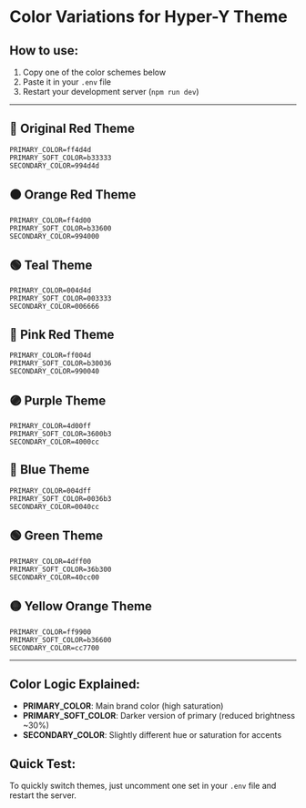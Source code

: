 # Color Variations for Hyper-Y Theme

## How to use:
1. Copy one of the color schemes below
2. Paste it in your `.env` file
3. Restart your development server (`npm run dev`)

---

## 🔴 Original Red Theme
```env
PRIMARY_COLOR=ff4d4d
PRIMARY_SOFT_COLOR=b33333
SECONDARY_COLOR=994d4d
```

## 🟠 Orange Red Theme
```env
PRIMARY_COLOR=ff4d00
PRIMARY_SOFT_COLOR=b33600
SECONDARY_COLOR=994000
```

## 🟢 Teal Theme
```env
PRIMARY_COLOR=004d4d
PRIMARY_SOFT_COLOR=003333
SECONDARY_COLOR=006666
```

## 🌸 Pink Red Theme
```env
PRIMARY_COLOR=ff004d
PRIMARY_SOFT_COLOR=b30036
SECONDARY_COLOR=990040
```

## 🟣 Purple Theme
```env
PRIMARY_COLOR=4d00ff
PRIMARY_SOFT_COLOR=3600b3
SECONDARY_COLOR=4000cc
```

## 🔵 Blue Theme
```env
PRIMARY_COLOR=004dff
PRIMARY_SOFT_COLOR=0036b3
SECONDARY_COLOR=0040cc
```

## 🟢 Green Theme
```env
PRIMARY_COLOR=4dff00
PRIMARY_SOFT_COLOR=36b300
SECONDARY_COLOR=40cc00
```

## 🟡 Yellow Orange Theme
```env
PRIMARY_COLOR=ff9900
PRIMARY_SOFT_COLOR=b36600
SECONDARY_COLOR=cc7700
```

---

## Color Logic Explained:

- **PRIMARY_COLOR**: Main brand color (high saturation)
- **PRIMARY_SOFT_COLOR**: Darker version of primary (reduced brightness ~30%)
- **SECONDARY_COLOR**: Slightly different hue or saturation for accents

## Quick Test:
To quickly switch themes, just uncomment one set in your `.env` file and restart the server.
